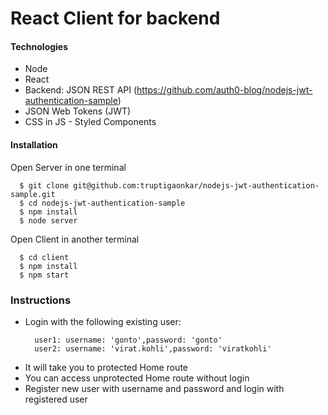 # React Client for backend

#### Technologies
* Node
* React
* Backend: JSON REST API (https://github.com/auth0-blog/nodejs-jwt-authentication-sample)
* JSON Web Tokens (JWT)
* CSS in JS - Styled Components

#### Installation

Open Server in one terminal
```
  $ git clone git@github.com:truptigaonkar/nodejs-jwt-authentication-sample.git
  $ cd nodejs-jwt-authentication-sample
  $ npm install
  $ node server
```
Open Client in another terminal
``` 
  $ cd client
  $ npm install
  $ npm start
```

### Instructions

* Login with the following existing user:
  ```
    user1: username: 'gonto',password: 'gonto'
    user2: username: 'virat.kohli',password: 'viratkohli'
  ```
* It will take you to protected Home route
* You can access unprotected Home route without login
* Register new user with username and password and login with registered user
